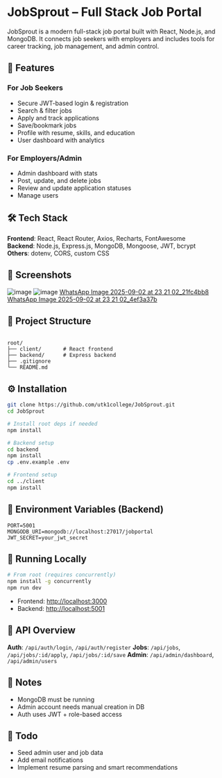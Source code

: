 # JobSprout – Full Stack Job Portal

JobSprout is a modern full-stack job portal built with React, Node.js, and MongoDB. It connects job seekers with employers and includes tools for career tracking, job management, and admin control.

## 🚀 Features

### For Job Seekers
- Secure JWT-based login & registration
- Search & filter jobs
- Apply and track applications
- Save/bookmark jobs
- Profile with resume, skills, and education
- User dashboard with analytics

### For Employers/Admin
- Admin dashboard with stats
- Post, update, and delete jobs
- Review and update application statuses
- Manage users

## 🛠 Tech Stack

**Frontend**: React, React Router, Axios, Recharts, FontAwesome  
**Backend**: Node.js, Express.js, MongoDB, Mongoose, JWT, bcrypt  
**Others**: dotenv, CORS, custom CSS

## 📸 Screenshots
![image](https://github.com/user-attachments/assets/dbe7dd7c-9fb0-408c-8c3c-3da963038684)
![image](https://github.com/user-attachments/assets/069ade25-8fa5-4a36-b1b4-9dac8324a2e9)
[WhatsApp Image 2025-09-02 at 23 21 02_21fc4bb8](https://github.com/user-attachments/assets/9e1ab936-cdd2-4b96-b9d7-a8b25f959db0)
[WhatsApp Image 2025-09-02 at 23 21 02_4ef3a37b](https://github.com/user-attachments/assets/af6d6436-01b6-44eb-bb82-9f2fb8843529)




## 🧩 Project Structure

```

root/
├── client/       # React frontend
├── backend/      # Express backend
├── .gitignore
└── README.md

````

## ⚙️ Installation

```bash
git clone https://github.com/utk1college/JobSprout.git
cd JobSprout

# Install root deps if needed
npm install

# Backend setup
cd backend
npm install
cp .env.example .env

# Frontend setup
cd ../client
npm install
````

## 🔐 Environment Variables (Backend)

```env
PORT=5001
MONGODB_URI=mongodb://localhost:27017/jobportal
JWT_SECRET=your_jwt_secret
```

## 🏃 Running Locally

```bash
# From root (requires concurrently)
npm install -g concurrently
npm run dev
```

* Frontend: [http://localhost:3000](http://localhost:3000)
* Backend: [http://localhost:5001](http://localhost:5001)

## 🔧 API Overview

**Auth**: `/api/auth/login`, `/api/auth/register`
**Jobs**: `/api/jobs`, `/api/jobs/:id/apply`, `/api/jobs/:id/save`
**Admin**: `/api/admin/dashboard`, `/api/admin/users`

## 🧠 Notes

* MongoDB must be running
* Admin account needs manual creation in DB
* Auth uses JWT + role-based access

## 📌 Todo

- Seed admin user and job data
- Add email notifications
- Implement resume parsing and smart recommendations


